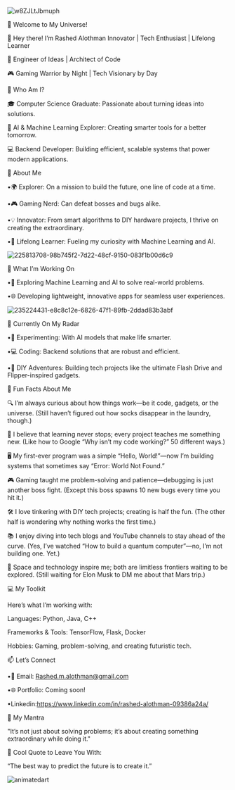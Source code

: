 ![w8ZJLtJbmuph](https://github.com/user-attachments/assets/741fd7ab-539a-4333-805b-f1a903e926c5)

🌌 Welcome to My Universe!

👋 Hey there! I’m Rashed Alothman 
 Innovator | Tech Enthusiast | Lifelong Learner
 
🔧 Engineer of Ideas | Architect of Code

🎮 Gaming Warrior by Night | Tech Visionary by Day


🌟 Who Am I?

🎓 Computer Science Graduate: Passionate about turning ideas into solutions.

🧠 AI & Machine Learning Explorer: Creating smarter tools for a better tomorrow.

💻 Backend Developer: Building efficient, scalable systems that power modern applications.





🌟 About Me

•🌍 Explorer: On a mission to build the future, one line of code at a time.

•🎮 Gaming Nerd: Can defeat bosses and bugs alike.

•💡 Innovator: From smart algorithms to DIY hardware projects, I thrive on creating the extraordinary.

•🧠 Lifelong Learner: Fueling my curiosity with Machine Learning and AI.

![225813708-98b745f2-7d22-48cf-9150-083f1b00d6c9](https://github.com/user-attachments/assets/214d0a19-dd3b-4898-bd9f-e0772f5dc8f1)


🔭 What I’m Working On

•🚀 Exploring Machine Learning and AI to solve real-world problems.

•🌐 Developing lightweight, innovative apps for seamless user experiences.

![235224431-e8c8c12e-6826-47f1-89fb-2ddad83b3abf](https://github.com/user-attachments/assets/6b214849-0c1a-41cc-b34a-e6279cdc91de)

🔭 Currently On My Radar

•🧪 Experimenting: With AI models that make life smarter.

•💻 Coding: Backend solutions that are robust and efficient.

•🚗 DIY Adventures: Building tech projects like the ultimate Flash Drive and Flipper-inspired gadgets.


🤔 Fun Facts About Me

🔍 I’m always curious about how things work—be it code, gadgets, or the universe. (Still haven’t figured out how socks disappear in the laundry, though.)

🧠 I believe that learning never stops; every project teaches me something new. (Like how to Google “Why isn’t my code working?” 50 different ways.)

🖥️ My first-ever program was a simple “Hello, World!”—now I’m building systems that sometimes say “Error: World Not Found.”

🎮 Gaming taught me problem-solving and patience—debugging is just another boss fight. (Except this boss spawns 10 new bugs every time you hit it.)

🛠️ I love tinkering with DIY tech projects; creating is half the fun. (The other half is wondering why nothing works the first time.)

📚 I enjoy diving into tech blogs and YouTube channels to stay ahead of the curve. (Yes, I’ve watched “How to build a quantum computer”—no, I’m not building one. Yet.)

🌌 Space and technology inspire me; both are limitless frontiers waiting to be explored. (Still waiting for Elon Musk to DM me about that Mars trip.)

💻 My Toolkit

Here’s what I’m working with:

Languages: Python, Java, C++

Frameworks & Tools: TensorFlow, Flask, Docker

Hobbies: Gaming, problem-solving, and creating futuristic tech.

📫 Let’s Connect

•📧 Email: Rashed.m.alothman@gmail.com

•🌐 Portfolio: Coming soon!

•Linkedin:https://www.linkedin.com/in/rashed-alothman-09386a24a/

🎯 My Mantra

"It’s not just about solving problems; it’s about creating something extraordinary while doing it."

🚀 Cool Quote to Leave You With:

“The best way to predict the future is to create it.”

![animatedart](https://github.com/user-attachments/assets/282d667e-91d2-4e0b-bebb-58afb46ab890)
